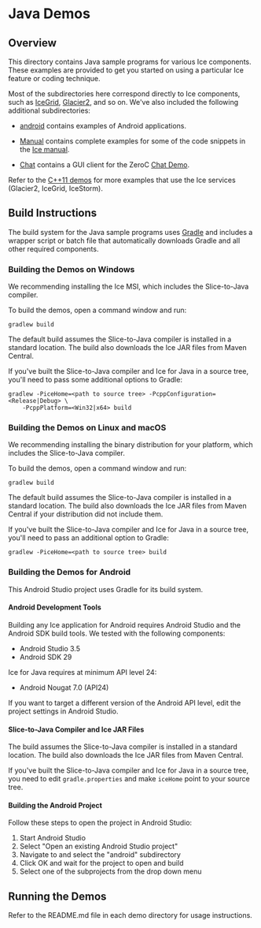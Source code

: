 # Java Demos

## Overview

This directory contains Java sample programs for various Ice components. These
examples are provided to get you started on using a particular Ice feature or
coding technique.

Most of the subdirectories here correspond directly to Ice components, such as
[IceGrid](./IceGrid), [Glacier2](./Glacier2), and so on. We've also included the
following additional subdirectories:

- [android](./android) contains examples of Android applications.

- [Manual](./Manual) contains complete examples for some of the code snippets
in the [Ice manual][1].

- [Chat](./Chat) contains a GUI client for the ZeroC [Chat Demo][2].

Refer to the [C++11 demos](../cpp11) for more examples that use the Ice services
(Glacier2, IceGrid, IceStorm).

## Build Instructions

The build system for the Java sample programs uses [Gradle](http://gradle.org)
and includes a wrapper script or batch file that automatically downloads Gradle
and all other required components.

### Building the Demos on Windows

We recommending installing the Ice MSI, which includes the Slice-to-Java
compiler.

To build the demos, open a command window and run:

```
gradlew build
```

The default build assumes the Slice-to-Java compiler is installed in a standard
location. The build also downloads the Ice JAR files from Maven Central.

If you've built the Slice-to-Java compiler and Ice for Java in a source tree,
you'll need to pass some additional options to Gradle:

```
gradlew -PiceHome=<path to source tree> -PcppConfiguration=<Release|Debug> \
    -PcppPlatform=<Win32|x64> build
```

### Building the Demos on Linux and macOS

We recommending installing the binary distribution for your platform, which
includes the Slice-to-Java compiler.

To build the demos, open a command window and run:

```
gradlew build
```

The default build assumes the Slice-to-Java compiler is installed in a standard
location. The build also downloads the Ice JAR files from Maven Central if your
distribution did not include them.

If you've built the Slice-to-Java compiler and Ice for Java in a source tree,
you'll need to pass an additional option to Gradle:

```
gradlew -PiceHome=<path to source tree> build
```

### Building the Demos for Android

This Android Studio project uses Gradle for its build system.

#### Android Development Tools

Building any Ice application for Android requires Android Studio and the Android
SDK build tools. We tested with the following components:

- Android Studio 3.5
- Android SDK 29

Ice for Java requires at minimum API level 24:

- Android Nougat 7.0 (API24)

If you want to target a different version of the Android API level, edit the
project settings in Android Studio.

#### Slice-to-Java Compiler and Ice JAR Files

The build assumes the Slice-to-Java compiler is installed in a standard
location. The build also downloads the Ice JAR files from Maven Central.

If you've built the Slice-to-Java compiler and Ice for Java in a source tree,
you need to edit `gradle.properties` and make `iceHome` point to your source
tree.

#### Building the Android Project

Follow these steps to open the project in Android Studio:

1. Start Android Studio
2. Select "Open an existing Android Studio project"
3. Navigate to and select the "android" subdirectory
4. Click OK and wait for the project to open and build
5. Select one of the subprojects from the drop down menu

## Running the Demos

Refer to the README.md file in each demo directory for usage instructions.

[1]: https://doc.zeroc.com/ice/4.0/introduction
[2]: https://doc.zeroc.com/technical-articles/general-topics/chat-demo
